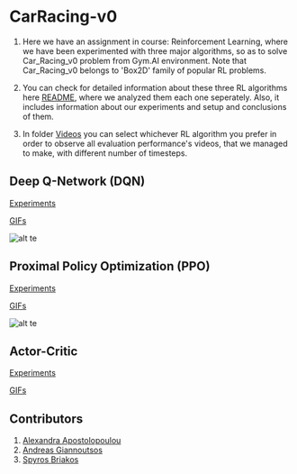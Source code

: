 # CarRacing-v0

1. Here we have an assignment in course: Reinforcement Learning, where we have been experimented with three major algorithms, so as to solve Car_Racing_v0 problem from Gym.AI environment. Note that Car_Racing_v0 belongs to 'Box2D' family of popular RL problems. 

2. You can check for detailed information about these three RL algorithms here [README](https://github.com/spympr/car_racer_gym/tree/), where we analyzed them each one seperately. Also, it includes information about our experiments and setup and conclusions of them.

3. In folder [Videos](https://github.com/spympr/car_racer_gym/tree/main/Videos) you can select whichever RL algorithm you prefer in order to observe all evaluation performance's videos, that we managed to make, with different number of timesteps.

## Deep Q-Network (DQN)

[Experiments](https://wandb.ai/andreas_giannoutsos/gym_car_racer/reports/DQN-Experiments---Vmlldzo0OTU0NzQ)

[GIFs](https://github.com/spympr/car_racer_gym/tree/main/Videos/DQN)

![alt te](https://github.com/spympr/car_racer_gym/blob/main/Videos/DQN/Steps_2000.gif)


## Proximal Policy Optimization (PPO)

[Experiments](https://wandb.ai/andreas_giannoutsos/gym_car_racer/reports/DQN-Experiments---Vmlldzo0OTU0NzQ)

[GIFs](https://github.com/spympr/car_racer_gym/tree/main/Videos/PPO)

![alt te](https://github.com/spympr/car_racer_gym/blob/main/Videos/PPO/Steps_5000.gif)

## Actor-Critic

[Experiments](https://wandb.ai/andreas_giannoutsos/gym_car_racer/reports/DQN-Experiments---Vmlldzo0OTU0NzQ)

[GIFs](https://github.com/spympr/car_racer_gym/tree/main/Videos/A2C)


## Contributors
1. [Alexandra Apostolopoulou](https://github.com/alexaapo)
2. [Andreas Giannoutsos](https://github.com/AGiannoutsos)
3. [Spyros Briakos](https://github.com/spympr)
